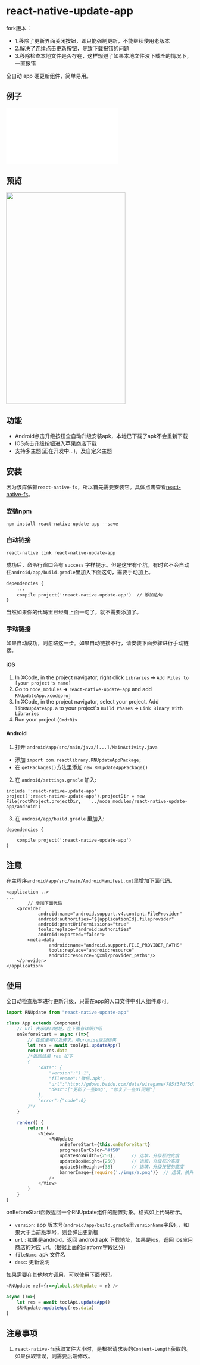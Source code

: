 # react-native-update-app

fork版本：
- 1.移除了更新界面关闭按钮，即只能强制更新，不能继续使用老版本
- 2.解决了连续点击更新按钮，导致下载报错的问题
- 3.移除检查本地文件是否存在，这样规避了如果本地文件没下载全的情况下，一直报错

全自动 app 硬更新组件，简单易用。

## 例子
![example](./example/index.js)

## 预览

<img src="./preview/1.gif" width="320" height="568" />

## 功能

- Android点击升级按钮全自动升级安装apk，本地已下载了apk不会重新下载
- IOS点击升级按钮进入苹果商店下载
- 支持多主题(正在开发中...)，及自定义主题

## 安装

因为该库依赖`react-native-fs`，所以首先需要安装它。具体点击查看[react-native-fs](https://github.com/itinance/react-native-fs)。

### 安装npm

```
npm install react-native-update-app --save
```

### 自动链接

```
react-native link react-native-update-app
```

成功后，命令行窗口会有 `success` 字样提示。但是这里有个坑，有时它不会自动往`android/app/build.gradle`里加入下面这句，需要手动加上。

```
dependencies {
    ...
    compile project(':react-native-update-app')  // 添加这句
}
```

当然如果你的代码里已经有上面一句了，就不需要添加了。

### 手动链接

如果自动成功，则忽略这一步。如果自动链接不行，请安装下面步骤进行手动链接。

#### iOS

1.  In XCode, in the project navigator, right click `Libraries` ➜ `Add Files to [your project's name]`
2.  Go to `node_modules` ➜ `react-native-update-app` and add `RNUpdateApp.xcodeproj`
3.  In XCode, in the project navigator, select your project. Add `libRNUpdateApp.a` to your project's `Build Phases` ➜ `Link Binary With Libraries`
4.  Run your project (`Cmd+R`)<

#### Android

1.  打开 `android/app/src/main/java/[...]/MainActivity.java`

*   添加 `import com.reactlibrary.RNUpdateAppPackage;`
*   在 `getPackages()`方法里添加 `new RNUpdateAppPackage()` 

2.  在 `android/settings.gradle` 加入:

```
include ':react-native-update-app'
project(':react-native-update-app').projectDir = new File(rootProject.projectDir, 	'../node_modules/react-native-update-app/android')
```

3.  在 `android/app/build.gradle` 里加入:

```
dependencies {
    ...
    compile project(':react-native-update-app')
}
```

## 注意

在主程序`android/app/src/main/AndroidManifest.xml`里增加下面代码。

```
<application ..>
...
        // 增加下面代码
    <provider
            android:name="android.support.v4.content.FileProvider"
            android:authorities="${applicationId}.fileprovider"
            android:grantUriPermissions="true"
            tools:replace="android:authorities"
            android:exported="false">
        <meta-data
                android:name="android.support.FILE_PROVIDER_PATHS"
                tools:replace="android:resource"
                android:resource="@xml/provider_paths"/>
    </provider>
</application>
```

## 使用

全自动检查版本进行更新升级，只需在app的入口文件中引入组件即可。

```javascript
import RNUpdate from "react-native-update-app"

class App extends Component{
    // url 表示接口地址，在下面有详细介绍
    onBeforeStart = async ()=>{
        // 在这里可以发请求，用promise返回结果
        let res = await toolApi.updateApp() 
        return res.data
        /*返回结果 res 如下
        {
            "data": {
                "version":"1.1",
                "filename":"微信.apk",
                "url":"http://gdown.baidu.com/data/wisegame/785f37df5d72c409/weixin_1320.apk",
                "desc":["更新了一些bug", "修复了一些UI问题"]
            },
            "error":{"code":0}
        }*/
    }

    render() {
        return (
            <View>
                <RNUpdate
                    onBeforeStart={this.onBeforeStart}
                    progressBarColor="#f50"
                    updateBoxWidth={250},      // 选填，升级框的宽度
                    updateBoxHeight={250}      // 选填，升级框的高度
                    updateBtnHeight={38}       // 选填，升级按钮的高度
                    bannerImage={require('./imgs/a.png')}  // 选填，换升级弹框图片
                />
            </View>
        )
    }
}
```

onBeforeStart函数返回一个RNUpdate组件的配置对象。格式如上代码所示。

*   `version`: app 版本号(`android/app/build.gradle`里`versionName`字段)，，如果大于当前版本号，则会弹出更新框
*   `url` : 如果是android，返回 android apk 下载地址，如果是ios，返回 ios应用商店的对应 url。(根据上面的platform字段区分)
*   `fileName`: apk 文件名
*   `desc`: 更新说明

如果需要在其他地方调用，可以使用下面代码。

```javascript
<RNUpdate ref={r=>global.$RNUpdate = r} />

async ()=>{
    let res = await toolApi.updateApp() 
    $RNUpdate.updateApp(res.data)
}
```

## 注意事项

1. `react-native-fs`获取文件大小时，是根据请求头的`Content-Length`获取的。如果获取错误，则需要后端修改。
